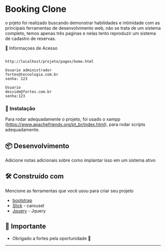 # Booking Clone

o prjeto foi realizado buscando demonstrar habilidades e intimidade com as principais ferramentas de desenvolvimento web,
não se trata de um sistema completo, temos apenas três paginas e nelas tento reproduzir um sistema de cadastro de reservas.  

📌 Informaçoes de Acesso

```

http://localhost/projeto/pages/home.html

Usuario administrador
fortes@tecnologia.com.br
senha: 123

Usuario
deivide@fortes.com.br
senha:123

```


### 🔧 Instalação

Para rodar adequadamente o projeto, foi usado o xampp (https://www.apachefriends.org/pt_br/index.html), para rodar scripts adequadamente.


## 📦 Desenvolvimento

Adicione notas adicionais sobre como implantar isso em um sistema ativo

## 🛠️ Construído com

Mencione as ferramentas que você usou para criar seu projeto

* [bootstrap](https://getbootstrap.com/)
* [Slick](https://kenwheeler.github.io/slick/) - carousel
* [Jquery](https://jquery.com/download/) - Jquery


## 🎁 Importante

* Obrigado a fortes pela oportunidade 📢

---